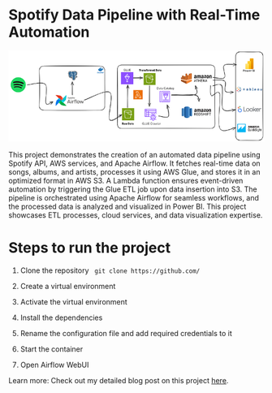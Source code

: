 # Spotify Data Pipeline with Real-Time Automation
![image](https://github.com/HK-0811/spotify-data-pipeline/blob/master/assets/SpotifyDataPipeline.png)

This project demonstrates the creation of an automated data pipeline using Spotify API, AWS services, and Apache Airflow. It fetches real-time data on songs, albums, and artists, processes it using AWS Glue, and stores it in an optimized format in AWS S3. A Lambda function ensures event-driven automation by triggering the Glue ETL job upon data insertion into S3. The pipeline is orchestrated using Apache Airflow for seamless workflows, and the processed data is analyzed and visualized in Power BI. This project showcases ETL processes, cloud services, and data visualization expertise.

# Steps to run the project

1. Clone the repository
   `  git clone https://github.com/ `

3. Create a virtual environment

4. Activate the virtual environment

5. Install the dependencies

6. Rename the configuration file and add required credentials to it

7. Start the container

8. Open Airflow WebUI

Learn more:
Check out my detailed blog post on this project [here](https://medium.com/@himanshukotkar007/building-a-spotify-data-pipeline-from-api-to-insights-7b02198bb1d4).
